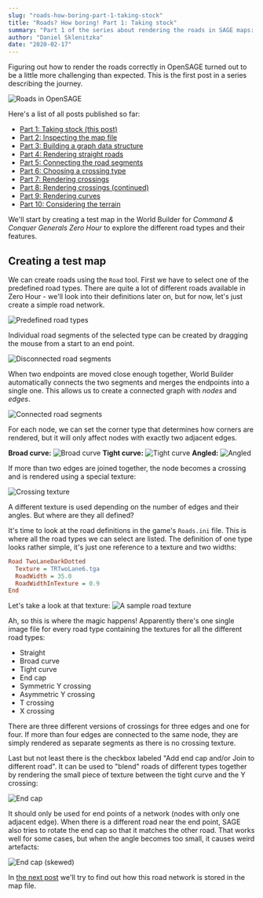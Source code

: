 ```yaml
---
slug: "roads-how-boring-part-1-taking-stock"
title: "Roads? How boring! Part 1: Taking stock"
summary: "Part 1 of the series about rendering the roads in SAGE maps: Exploring the different road types"
author: "Daniel Sklenitzka"
date: "2020-02-17"
---
```


Figuring out how to render the roads correctly in OpenSAGE turned out to be a little more challenging than expected. This is the first post in a series describing the journey.

![Roads in OpenSAGE](./open_sage_roads.jpg)

Here's a list of all posts published so far:

* [Part 1: Taking stock (this post)](/blog/roads-how-boring-part-1-taking-stock)
* [Part 2: Inspecting the map file](/blog/roads-how-boring-part-2-inspecting-the-map-file)
* [Part 3: Building a graph data structure](/blog/roads-how-boring-part-3-building-a-graph-data-structure)
* [Part 4: Rendering straight roads](/blog/roads-how-boring-part-4-rendering-straight-roads)
* [Part 5: Connecting the road segments](/blog/roads-how-boring-part-5-connecting-the-road-segments)
* [Part 6: Choosing a crossing type](/blog/roads-how-boring-part-6-choosing-a-crossing-type)
* [Part 7: Rendering crossings](/blog/roads-how-boring-part-7-rendering-crossings)
* [Part 8: Rendering crossings (continued)](/blog/roads-how-boring-part-8-rendering-crossings-continued)
* [Part 9: Rendering curves](/blog/roads-how-boring-part-9-rendering-curves)
* [Part 10: Considering the terrain](/blog/roads-how-boring-part-10-considering-the-terrain)

We'll start by creating a test map in the World Builder for _Command & Conquer Generals Zero Hour_ to explore the different road types and their features.

## Creating a test map

We can create roads using the `Road` tool. First we have to select one of the predefined road types. There are quite a lot of different roads available in Zero Hour - we'll look into their definitions later on, but for now, let's just create a simple road network.

![Predefined road types](./road_types.png)

Individual road segments of the selected type can be created by dragging the mouse from a start to an end point.

![Disconnected road segments](./disconnected_roads.png)

When two endpoints are moved close enough together, World Builder automatically connects the two segments and merges the endpoints into a single one. This allows us to create a connected graph with _nodes_ and _edges_.

![Connected road segments](./connected_roads.png)

For each node, we can set the corner type that determines how corners are rendered, but it will only affect nodes with exactly two adjacent edges.

**Broad curve:**
![Broad curve](./broad_curve.png)
**Tight curve:**
![Tight curve](./tight_curve.png)
**Angled:**
![Angled](./angled.png)

If more than two edges are joined together, the node becomes a crossing and is rendered using a special texture:

![Crossing texture](./crossing.png)

A different texture is used depending on the number of edges and their angles. But where are they all defined?

It's time to look at the road definitions in the game's `Roads.ini` file. This is where all the road types we can select are listed. The definition of one type looks rather simple, it's just one reference to a texture and two widths:

```ini
Road TwoLaneDarkDotted
  Texture = TRTwoLane6.tga
  RoadWidth = 35.0
  RoadWidthInTexture = 0.9
End
```

Let's take a look at that texture:
![A sample road texture](./texture.png)

Ah, so this is where the magic happens! Apparently there's one single image file for every road type containing the textures for all the different road types:

* Straight
* Broad curve
* Tight curve
* End cap
* Symmetric Y crossing
* Asymmetric Y crossing
* T crossing
* X crossing

There are three different versions of crossings for three edges and one for four. If more than four edges are connected to the same node, they are simply rendered as separate segments as there is no crossing texture.

Last but not least there is the checkbox labeled "Add end cap and/or Join to different road". It can be used to "blend" roads of different types together by rendering the small piece of texture between the tight curve and the Y crossing:

![End cap](./end_cap.png)

It should only be used for end points of a network (nodes with only one adjacent edge). When there is a different road near the end point, SAGE also tries to rotate the end cap so that it matches the other road. That works well for some cases, but when the angle becomes too small, it causes weird artefacts:

![End cap (skewed)](./end_cap_skewed.png)

In [the next post](/blog/roads-how-boring-part-2-inspecting-the-map-file) we'll try to find out how this road network is stored in the map file.